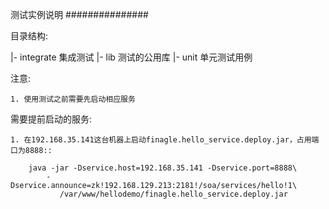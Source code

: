 测试实例说明
###############


目录结构:

|- integrate   集成测试
|- lib         测试的公用库
|- unit        单元测试用例



注意:

    1. 使用测试之前需要先启动相应服务




需要提前启动的服务:

    1. 在192.168.35.141这台机器上启动finagle.hello_service.deploy.jar，占用端口为8888::

        java -jar -Dservice.host=192.168.35.141 -Dservice.port=8888\
            -Dservice.announce=zk!192.168.129.213:2181!/soa/services/hello!1\
               /var/www/hellodemo/finagle.hello_service.deploy.jar






